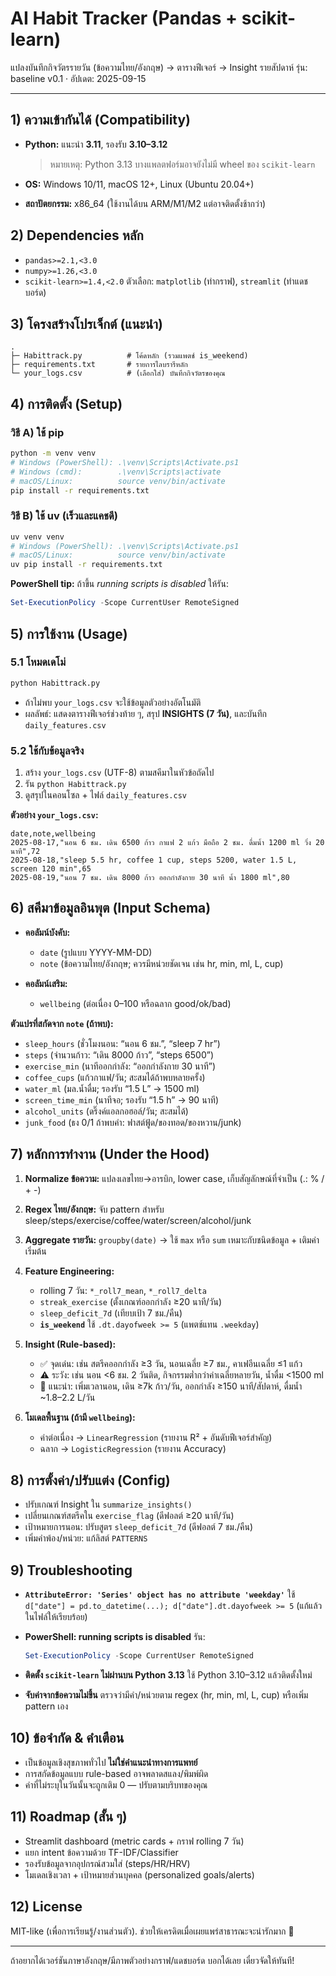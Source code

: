 # AI Habit Tracker (Pandas + scikit-learn)

แปลงบันทึกกิจวัตรรายวัน (ข้อความไทย/อังกฤษ) → ตารางฟีเจอร์ → Insight รายสัปดาห์
รุ่น: baseline v0.1 · อัปเดต: 2025-09-15

---

## 1) ความเข้ากันได้ (Compatibility)

* **Python:** แนะนำ **3.11**, รองรับ **3.10–3.12**

  > หมายเหตุ: Python 3.13 บางแพลตฟอร์มอาจยังไม่มี wheel ของ `scikit-learn`
* **OS:** Windows 10/11, macOS 12+, Linux (Ubuntu 20.04+)
* **สถาปัตยกรรม:** x86\_64 (ใช้งานได้บน ARM/M1/M2 แต่อาจติดตั้งช้ากว่า)

## 2) Dependencies หลัก

* `pandas>=2.1,<3.0`
* `numpy>=1.26,<3.0`
* `scikit-learn>=1.4,<2.0`
  ตัวเลือก: `matplotlib` (ทำกราฟ), `streamlit` (ทำแดชบอร์ด)

## 3) โครงสร้างโปรเจ็กต์ (แนะนำ)

```
.
├─ Habittrack.py          # โค้ดหลัก (รวมแพตช์ is_weekend)
├─ requirements.txt       # รายการไลบรารีหลัก
└─ your_logs.csv          # (เลือกใส่) บันทึกกิจวัตรของคุณ
```

## 4) การติดตั้ง (Setup)

### วิธี A) ใช้ pip

```bash
python -m venv venv
# Windows (PowerShell): .\venv\Scripts\Activate.ps1
# Windows (cmd):        .\venv\Scripts\activate
# macOS/Linux:          source venv/bin/activate
pip install -r requirements.txt
```

### วิธี B) ใช้ uv (เร็วและแคชดี)

```bash
uv venv venv
# Windows (PowerShell): .\venv\Scripts\Activate.ps1
# macOS/Linux:          source venv/bin/activate
uv pip install -r requirements.txt
```

**PowerShell tip:** ถ้าขึ้น *running scripts is disabled* ให้รัน:

```powershell
Set-ExecutionPolicy -Scope CurrentUser RemoteSigned
```

## 5) การใช้งาน (Usage)

### 5.1 โหมดเดโม่

```bash
python Habittrack.py
```

* ถ้าไม่พบ `your_logs.csv` จะใช้ข้อมูลตัวอย่างอัตโนมัติ
* ผลลัพธ์: แสดงตารางฟีเจอร์ช่วงท้าย ๆ, สรุป **INSIGHTS (7 วัน)**, และบันทึก `daily_features.csv`

### 5.2 ใช้กับข้อมูลจริง

1. สร้าง `your_logs.csv` (UTF-8) ตามสคีมาในหัวข้อถัดไป
2. รัน `python Habittrack.py`
3. ดูสรุปในคอนโซล + ไฟล์ `daily_features.csv`

**ตัวอย่าง `your_logs.csv`:**

```csv
date,note,wellbeing
2025-08-17,"นอน 6 ชม. เดิน 6500 ก้าว กาแฟ 2 แก้ว มือถือ 2 ชม. ดื่มน้ำ 1200 ml วิ่ง 20 นาที",72
2025-08-18,"sleep 5.5 hr, coffee 1 cup, steps 5200, water 1.5 L, screen 120 min",65
2025-08-19,"นอน 7 ชม. เดิน 8000 ก้าว ออกกำลังกาย 30 นาที น้ำ 1800 ml",80
```

## 6) สคีมาข้อมูลอินพุต (Input Schema)

* **คอลัมน์บังคับ:**

  * `date` (รูปแบบ YYYY-MM-DD)
  * `note` (ข้อความไทย/อังกฤษ; ควรมีหน่วยชัดเจน เช่น hr, min, ml, L, cup)
* **คอลัมน์เสริม:**

  * `wellbeing` (ต่อเนื่อง 0–100 หรือฉลาก good/ok/bad)

**ตัวแปรที่สกัดจาก `note` (ถ้าพบ):**

* `sleep_hours` (ชั่วโมงนอน: “นอน 6 ชม.”, “sleep 7 hr”)
* `steps` (จำนวนก้าว: “เดิน 8000 ก้าว”, “steps 6500”)
* `exercise_min` (นาทีออกกำลัง: “ออกกำลังกาย 30 นาที”)
* `coffee_cups` (แก้วกาแฟ/วัน; สะสมได้ถ้าพบหลายครั้ง)
* `water_ml` (มล.น้ำดื่ม; รองรับ “1.5 L” → 1500 ml)
* `screen_time_min` (นาทีจอ; รองรับ “1.5 h” → 90 นาที)
* `alcohol_units` (ดริ๊งค์แอลกอฮอล์/วัน; สะสมได้)
* `junk_food` (ธง 0/1 ถ้าพบคำ: ฟาสต์ฟู้ด/ของทอด/ของหวาน/junk)

## 7) หลักการทำงาน (Under the Hood)

1. **Normalize ข้อความ:** แปลงเลขไทย→อารบิก, lower case, เก็บสัญลักษณ์ที่จำเป็น (.: % / + -)
2. **Regex ไทย/อังกฤษ:** จับ pattern สำหรับ sleep/steps/exercise/coffee/water/screen/alcohol/junk
3. **Aggregate รายวัน:** `groupby(date)` → ใช้ `max` หรือ `sum` เหมาะกับชนิดข้อมูล + เติมค่าเริ่มต้น
4. **Feature Engineering:**

   * rolling 7 วัน: `*_roll7_mean`, `*_roll7_delta`
   * `streak_exercise` (ตั้งเกณฑ์ออกกำลัง ≥20 นาที/วัน)
   * `sleep_deficit_7d` (เทียบเป้า 7 ชม./คืน)
   * **`is_weekend`** ใช้ `.dt.dayofweek >= 5` (แพตช์แทน `.weekday`)
5. **Insight (Rule-based):**

   * ✅ จุดเด่น: เช่น สตรีคออกกำลัง ≥3 วัน, นอนเฉลี่ย ≥7 ชม., คาเฟอีนเฉลี่ย ≤1 แก้ว
   * ⚠️ ระวัง: เช่น นอน <6 ชม. 2 วันติด, กิจกรรมต่ำกว่าค่าเฉลี่ยหลายวัน, น้ำดื่ม <1500 ml
   * 🎯 แนะนำ: เพิ่มเวลานอน, เดิน ≥7k ก้าว/วัน, ออกกำลัง ≥150 นาที/สัปดาห์, ดื่มน้ำ \~1.8–2.2 L/วัน
6. **โมเดลพื้นฐาน (ถ้ามี `wellbeing`):**

   * ค่าต่อเนื่อง → `LinearRegression` (รายงาน R² + อันดับฟีเจอร์สำคัญ)
   * ฉลาก → `LogisticRegression` (รายงาน Accuracy)

## 8) การตั้งค่า/ปรับแต่ง (Config)

* ปรับเกณฑ์ Insight ใน `summarize_insights()`
* เปลี่ยนเกณฑ์สตรีคใน `exercise_flag` (ดีฟอลต์ ≥20 นาที/วัน)
* เป้าหมายการนอน: ปรับสูตร `sleep_deficit_7d` (ดีฟอลต์ 7 ชม./คืน)
* เพิ่มคำพ้อง/หน่วย: แก้ลิสต์ `PATTERNS`

## 9) Troubleshooting

* **`AttributeError: 'Series' object has no attribute 'weekday'`**
  ใช้ `d["date"] = pd.to_datetime(...); d["date"].dt.dayofweek >= 5` (แก้แล้วในไฟล์ให้เรียบร้อย)
* **PowerShell: running scripts is disabled**
  รัน:

  ```powershell
  Set-ExecutionPolicy -Scope CurrentUser RemoteSigned
  ```
* **ติดตั้ง `scikit-learn` ไม่ผ่านบน Python 3.13**
  ใช้ Python 3.10–3.12 แล้วติดตั้งใหม่
* **จับค่าจากข้อความไม่ขึ้น**
  ตรวจว่ามีคำ/หน่วยตาม regex (hr, min, ml, L, cup) หรือเพิ่ม pattern เอง

## 10) ข้อจำกัด & คำเตือน

* เป็นข้อมูลเชิงสุขภาพทั่วไป **ไม่ใช่คำแนะนำทางการแพทย์**
* การสกัดข้อมูลแบบ rule-based อาจพลาดสแลง/พิมพ์ผิด
* ค่าที่ไม่ระบุในวันนั้นจะถูกเติม 0 — ปรับตามบริบทของคุณ

## 11) Roadmap (สั้น ๆ)

* Streamlit dashboard (metric cards + กราฟ rolling 7 วัน)
* แยก intent ข้อความด้วย TF-IDF/Classifier
* รองรับข้อมูลจากอุปกรณ์สวมใส่ (steps/HR/HRV)
* โมเดลเชิงเวลา + เป้าหมายส่วนบุคคล (personalized goals/alerts)

## 12) License

MIT-like (เพื่อการเรียนรู้/งานส่วนตัว). ช่วยให้เครดิตเมื่อเผยแพร่สาธารณะจะน่ารักมาก 🙌

---

ถ้าอยากได้เวอร์ชันภาษาอังกฤษ/มีภาพตัวอย่างกราฟ/แดชบอร์ด บอกได้เลย เดี๋ยวจัดให้ทันที!

